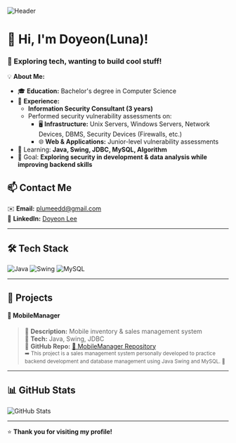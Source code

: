 ![Header](https://capsule-render.vercel.app/api?type=waving&color=gradient&height=250&section=header&text=%F0%9F%8C%B1%20New%20to%20Development%2C%20Backed%20by%20Security!%20%F0%9F%94%90&fontSize=35)

<!--
**doyeonLee-Luna/doyeonLee-Luna** is a ✨ _special_ ✨ repository because its `README.md` (this file) appears on your GitHub profile.

Here are some ideas to get you started:

- 🔭 I’m currently working on ...
- 🌱 I’m currently learning ...
- 👯 I’m looking to collaborate on ...
- 🤔 I’m looking for help with ...
- 💬 Ask me about ...
- 📫 How to reach me: ...
- 😄 Pronouns: ...
- ⚡ Fun fact: ...
-->

# 👋 Hi, I'm Doyeon(Luna)!
### 🚀 Exploring tech, wanting to build cool stuff!  

💡 **About Me:**  
- 🎓 **Education:** Bachelor's degree in Computer Science
- 💼 **Experience:**  
  - **Information Security Consultant (3 years)**  
  - Performed security vulnerability assessments on:  
    - 🖥 **Infrastructure:** Unix Servers, Windows Servers, Network Devices, DBMS, Security Devices (Firewalls, etc.)  
    - 🌐 **Web & Applications:** Junior-level vulnerability assessments  
- 🌱 Learning: **Java, Swing, JDBC, MySQL, Algorithm**  
- 🎯 Goal: **Exploring security in development & data analysis while improving backend skills**

## 📫 Contact Me  
✉️ **Email:** [plumeedd@gmail.com](mailto:plumeedd@gmail.com)  
🔗 **LinkedIn:** [Doyeon Lee](https://www.linkedin.com/in/doyeon-lee-1647b8341/)  

---

## 🛠 Tech Stack  
![Java](https://img.shields.io/badge/Java-007396?style=flat-square&logo=java&logoColor=white)  ![Swing](https://img.shields.io/badge/Swing-0095D5?style=flat-square&logo=oracle&logoColor=white)  ![MySQL](https://img.shields.io/badge/MySQL-4479A1?style=flat-square&logo=mysql&logoColor=white)  



---

## 📌 Projects  
#### 📱 MobileManager
> 🔹 **Description:** Mobile inventory & sales management system  
> 🔹 **Tech:** Java, Swing, JDBC  
> 🔹 **GitHub Repo:** [🔗 MobileManager Repository](https://github.com/doyeonLee-Luna/Project/tree/main/URECA_MiniProject_ldy/src/app/phone)  
<sub>➡️ This project is a sales management system personally developed to practice backend development and database management using Java Swing and MySQL. 🚀</sub>
---

## 📊 GitHub Stats  
![GitHub Stats](https://github-readme-stats.vercel.app/api?username=doyeonLee-Luna&show_icons=true&theme=dark)


---
⭐ **Thank you for visiting my profile!**

